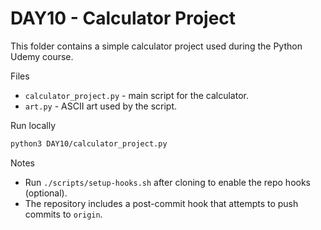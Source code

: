 # DAY10 - Calculator Project

This folder contains a simple calculator project used during the Python Udemy course.

Files
- `calculator_project.py` - main script for the calculator.
- `art.py` - ASCII art used by the script.

Run locally
```bash
python3 DAY10/calculator_project.py
```

Notes
- Run `./scripts/setup-hooks.sh` after cloning to enable the repo hooks (optional).
- The repository includes a post-commit hook that attempts to push commits to `origin`.
